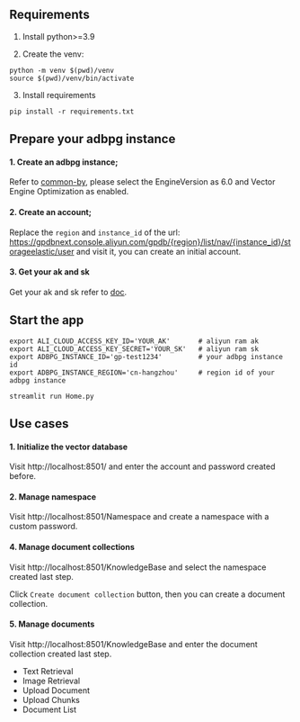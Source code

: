 ## Requirements

1. Install python>=3.9

2. Create the venv:

```shell
python -m venv $(pwd)/venv
source $(pwd)/venv/bin/activate    
```

3. Install requirements

```shell
pip install -r requirements.txt
```

## Prepare your adbpg instance

#### 1. Create an adbpg instance;
Refer to [common-by](https://common-buy.aliyun.com/?commodityCode=GreenplumPost&regionId=cn-beijing&request=%7B%7D), 
please select the EngineVersion as 6.0 and Vector Engine Optimization as enabled.

#### 2. Create an account;

Replace the `region` and `instance_id` of the url: https://gpdbnext.console.aliyun.com/gpdb/{region}/list/nav/{instance_id}/storageelastic/user and visit it, you can create an initial account.

#### 3. Get your ak and sk

Get your ak and sk refer to [doc](https://www.alibabacloud.com/help/en/analyticdb-for-postgresql/support/create-an-accesskey-pair?spm=a2c63.l28256.0.0.11ad2d176sqRw6).


## Start the app

```shell
export ALI_CLOUD_ACCESS_KEY_ID='YOUR_AK'       # aliyun ram ak
export ALI_CLOUD_ACCESS_KEY_SECRET='YOUR_SK'   # aliyun ram sk
export ADBPG_INSTANCE_ID='gp-test1234'         # your adbpg instance id
export ADBPG_INSTANCE_REGION='cn-hangzhou'     # region id of your adbpg instance

streamlit run Home.py
```


## Use cases

#### 1. Initialize the vector database

Visit http://localhost:8501/ and enter the account and password created before.

#### 2. Manage namespace

Visit http://localhost:8501/Namespace and create a namespace with a custom password.

#### 4. Manage document collections

Visit http://localhost:8501/KnowledgeBase and select the namespace created last step.

Click `Create document collection` button, then you can create a document collection.


#### 5. Manage documents

Visit http://localhost:8501/KnowledgeBase and enter the document collection created last step.

- Text Retrieval
- Image Retrieval
- Upload Document
- Upload Chunks
- Document List
